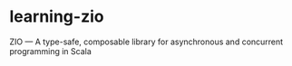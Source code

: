 # learning-zio
ZIO — A type-safe, composable library for asynchronous and concurrent programming in Scala
